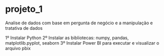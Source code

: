 # projeto_1
Analise de dados com base em pergunta de negócio e a manipulação e tratativa de dados

1º Instalar Python 
2º Instalar as bibliotecas: numpy, pandas, matplotlib.pyplot, seaborn
3º Instalar Power BI para executar e visualizar o arquivo pbix

